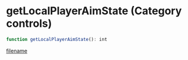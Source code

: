 # getLocalPlayerAimState (Category controls)

```js
function getLocalPlayerAimState(): int
```

[filename](getLocalPlayerAimState_m.md ':include')